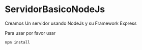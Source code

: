 # ServidorBasicoNodeJs
Creamos Un servidor usando NodeJs y su Framework Express

Para usar por favor usar

``npm install``

